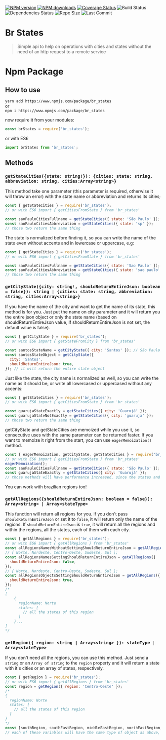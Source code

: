<p>
    <a href="https://www.npmjs.com/package/br_states"><img src="https://img.shields.io/npm/v/br_states.svg?maxAge=3600" alt="NPM version" /></a>
    <a href="https://www.npmjs.com/package/br_states"><img src="https://img.shields.io/npm/dt/br_states.svg?maxAge=3600" alt="NPM downloads" /></a>
    <a href='https://coveralls.io/github/DavideCarvalho/brazilian_states?branch=master'><img src='https://img.shields.io/coveralls/DavideCarvalho/brazilian_states.svg' alt='Coverage Status' /></a>
    <img src="https://travis-ci.org/DavideCarvalho/brazilian_states.svg?branch=master" alt="Build Status" />
    <img src="https://img.shields.io/david/DavideCarvalho/brazilian_states.svg" alt='Dependencies Status' />
    <img src="https://img.shields.io/github/repo-size/DavideCarvalho/brazilian_states.svg" alt='Repo Size' />
    <img src="https://img.shields.io/github/last-commit/DavideCarvalho/brazilian_states.svg" alt='Last Commit' />
</p>

# Br States

> Simple api to help on operations with cities and states without the need of an http request to a remote service

# Npm Package

## How to use

`yarn add https://www.npmjs.com/package/br_states`  
or  
`npm i https://www.npmjs.com/package/br_states`

now require it from your modules:

```javascript
const brStates = require('br_states');
```

or with ES6

```javascript
import brStates from 'br_states';
```

## Methods

### `getStateCities({state: string!}): {cities: state: string, abbreviation: string, cities:Array<string>}`

This method take one parameter (this parameter is required, otherwise it will throw an error) with the state name or abbreviation and returns its cities;

```javascript
const { getStateCities } = require('br_states');
// or with ES6 import { getCitiesFromState } from 'br_states'

const saoPauloCitiesFullname = getStateCities({ state: 'São Paulo' });
const saoPauloCitiesAbbreviation = getStateCities({ state: 'sp' });
// those two return the same thing
```

The state is normalized before finding it, so you can write the name of the state even without accents and in lowercase or uppercase, e.g:

```javascript
const { getStateCities } = require('br_states');
// or with ES6 import { getCitiesFromState } from 'br_states'

const saoPauloCitiesFullname = getStateCities({ state: 'Sao Paulo' });
const saoPauloCitiesAbbreviation = getStateCities({ state: 'sao paulo' });
// those two return the same thing
```

### `getCityState({city: string!, shouldReturnEntireJson: boolean = false}): string | {cities: state: string, abbreviation: string, cities:Array<string>}`

If you have the name of the city and want to get the name of its state, this method is for you.
Just put the name on city parameter and it will return you the entire json object or only the state name (based on shouldReturnEntireJson value, if shouldReturnEntireJson is not set, the default value is false).

```javascript
const { getCityState } = require('br_states');
// or with ES6 import { getStateFromCity } from 'br_states'

const santosStateName = getCityState({ city: 'Santos' }); // São Paulo
const santosStateObject = getCityState({
  city: 'Santos',
  shouldReturnEntireJson: true,
}); // it will return the entire state object
```

Just like the state, the city name is normalized as well, so you can write the name as it should be, or write all lowercased or uppercased without any accents:

```javascript
const { getStateCities } = require('br_states');
// or with ES6 import { getCitiesFromState } from 'br_states'

const guarujaStateExactly = getStateCities({ city: 'Guarujá' });
const guarujaStateNotExactly = getStateCities({ city: 'guaruja' });
// those two return the same thing
```

getCityState and getStateCities are memoized while you use it, so consecutive uses with the same parameter can be returned faster. If you want to memoize it right from the start, you can use `eagerMemoization()` method.

```javascript
const { eagerMemoization, getCityState, getStateCities } = require('br_states');
// or with ES6 import { getCitiesFromState } from 'br_states'
eagerMemoization();
const saoPauloCitiesFullname = getStateCities({ state: 'São Paulo' });
const guarujaStateExactly = getStateCities({ city: 'Guarujá' });
// those methods will have performance increased, since the states and the cities are all memoized and ready to be find easily thanks to eagerMemoization()
```

You can work with brazilian regions too!

### `getAllRegions({shouldReturnEntireJson: boolean = false}): Array<string> | Array<stateType>`

This function will return all regions for you. If you don't pass `shouldReturnEntireJson` or set it to `false`, it will return only the name of the regions. If `shouldReturnEntireJson` is `true`, it will return all the regions and within the regions, all the states, each of them with each city.

```javascript
const { getAllRegions } = require('br_states');
// or with ES6 import { getAllRegions } from 'br_states'
const allRegionsNamesWithoutSettingShouldReturnEntireJson = getAllRegions({});
// [ Norte, Nordeste, Centro-Oeste, Sudeste, Sul ];
const allRegionsNamesSettingShouldReturnEntireJson = getAllRegions({
  shouldReturnEntireJson: false,
});
// [ Norte, Nordeste, Centro-Oeste, Sudeste, Sul ];
const allRegionsObjectsSettingShouldReturnEntireJson = getAllRegions({
  shouldReturnEntireJson: true,
});
/*
[
    {
      regionName: Norte
      states: [
        // all the states of this region
      ]
    }...
]
*/
```

### `getRegion({ region: string | Array<string> }): stateType | Array<stateType>`

If you don't need all the regions, you can use this method. Just send a ``string`` or an ``Array of string`` to the ``region`` property and it will return a state with it's cities or an array of states, respectively.

```javascript
const { getRegion } = require('br_states');
// or with ES6 import { getAllRegions } from 'br_states'
const region = getRegion({ region: 'Centro-Oeste' });
/*
{
  regionName: Norte
  states: [
    // all the states of this region
  ]
}
*/
const [southRegion, southEastRegion, middleEastRegion, northEastRegion, northRegion] = getRegion({ region: ['Sul', 'Sudeste', 'Centro-Oeste', 'Nordeste', 'Norte'] });
// each of these variables will have the same type of object as above, changing the regionName for each region name and its respectives states
```
